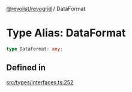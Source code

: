 [@revolist/revogrid](README.md) / DataFormat

# Type Alias: DataFormat

```ts
type DataFormat: any;
```

## Defined in

[src/types/interfaces.ts:252](https://github.com/revolist/revogrid/blob/41a50f3812b438de1179c5db15e284c71422e9de/src/types/interfaces.ts#L252)
